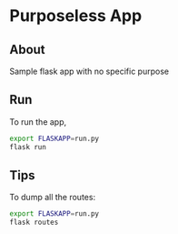 # Purposeless App

## About
Sample flask app with no specific purpose

## Run
To run the app,

```bash
export FLASKAPP=run.py
flask run
```

## Tips

To dump all the routes:

```bash
export FLASKAPP=run.py
flask routes
```
